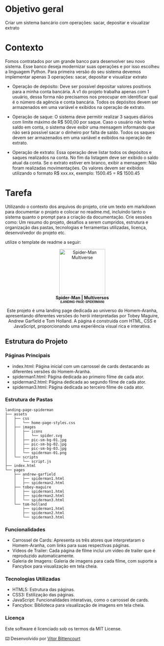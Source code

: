 # Objetivo geral
Criar um sistema bancário com operações: sacar, depositar e visualizar extrato

# Contexto
Fomos contratados por um grande banco para desenvolver seu novo sistema. Esse banco deseja modernizar suas operações e por isso escolheu a linguagem Python. Para primeira versão do seu sistema devemos implementar apenas 3 operações: sacar, depositar e visualizar extrato

- Operação de depósito: Deve ser possível depositar valores positivos para a minha conta bancária. A v1 do projeto trabalha apenas com 1 usuário, dessa forma não precisamos nos preocupar em identificar qual é o número da agência e conta bancária. Todos os depósitos devem ser armazenados em uma variável e exibidos na operação de extrato.

- Operação de saque: O sistema deve permitir realizar 3 saques diários com limite máximo de R$ 500,00 por saque. Caso o usuário não tenha saldo em conta, o sistema deve exibir uma mensagem informando que não será possível sacar o dinheiro por falta de saldo. Todos os saques devem ser armazenados em uma variável e exibidos na operação de extrato.

- Operação de extrato: Essa operação deve listar todos os depósitos e saques realizados na conta. No fim da listagem deve ser exibido o saldo atual da conta. Se o extrato estiver em branco, exibir a mensagem: Não foram realizadas movimentações.
Os valores devem ser exibidos utilizando o formato R$ xxx.xx, exemplo:
1500.45 = R$ 1500.45

# Tarefa

Utilizando o contexto dos arquivos do projeto, crie um texto em markdown para documentar o projeto e colocar no readme.md, incluindo tanto o sistema quanto o prompt para a criação da documentação. Crie sessões como: Um resumo do projeto, desafios a serem cumpridos, estrutura e organização das pastas, tecnologias e ferramentas utilizadas, licença, desenvolvedor do projeto etc.

utilize o template de readme a seguir:

<p align="center">
<img src="./assets/images/icons/readme-icon.png" alt="Spider-Man Multiverse" width="150" /> <br /> <b>Spider-Man | Multiversos</b> <br /> <sub><sup><b>(LANDING-PAGE-SPIDERMAN)</b></sup></sub> <br /> </p> <p align="center"> Este projeto é uma landing page dedicada ao universo do Homem-Aranha, apresentando diferentes versões do herói interpretadas por Tobey Maguire, Andrew Garfield e Tom Holland. A página é construída com HTML, CSS e JavaScript, proporcionando uma experiência visual rica e interativa. <br /> </p>

## Estrutura do Projeto

### Páginas Principais

- index.html: Página inicial com um carrossel de cards destacando as diferentes versões do Homem-Aranha.
- spiderman1.html: Página dedicada ao primeiro filme de cada ator.
- spiderman2.html: Página dedicada ao segundo filme de cada ator.
- spiderman3.html: Página dedicada ao terceiro filme de cada ator.

### Estrutura de Pastas

````
landing-page-spiderman
├── assets
│   ├── css
│   │   └── home-page-styles.css
│   ├── images
│   │   ├── icons
│   │   │   └── spider.svg
│   │   ├── pic-sm-bg-01.jpg
│   │   ├── pic-sm-bg-02.jpg
│   │   ├── pic-sm-bg-03.jpg
│   │   └── spiderman-01.png
│   └── scripts
│       └── script.js
├── index.html
└── pages
    ├── andrew-garfield
    │   ├── spiderman1.html
    │   ├── spiderman2.html
    ├── tobey-maguire
    │   ├── spiderman1.html
    │   ├── spiderman2.html
    │   └── spiderman3.html
    └── tom-holland
        ├── spiderman1.html
        ├── spiderman2.html
        └── spiderman3.html
````

### Funcionalidades

- Carrossel de Cards: Apresenta os três atores que interpretaram o Homem-Aranha, com links para suas respectivas páginas.
- Vídeos de Trailer: Cada página de filme inclui um vídeo de trailer que é reproduzido automaticamente.
- Galeria de Imagens: Galeria de imagens para cada filme, com suporte a Fancybox para visualização em tela cheia.

### Tecnologias Utilizadas

- HTML5: Estrutura das páginas.
- CSS3: Estilização das páginas.
- JavaScript: Funcionalidades interativas, como o carrossel de cards.
- Fancybox: Biblioteca para visualização de imagens em tela cheia.

### Licença

Este software é licenciado sob os termos da MIT License.

⌨️ Desenvolvido por [Vitor Bittencourt](https://github.com/vitorVBD)